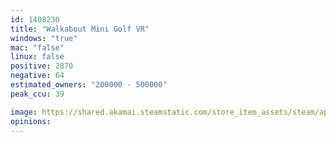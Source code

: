 ```yaml
---
id: 1408230
title: "Walkabout Mini Golf VR"
windows: "true"
mac: "false"
linux: false
positive: 2870
negative: 64
estimated_owners: "200000 - 500000"
peak_ccu: 39

image: https://shared.akamai.steamstatic.com/store_item_assets/steam/apps/1408230/header.jpg?t=1732153839
opinions:
---
```

